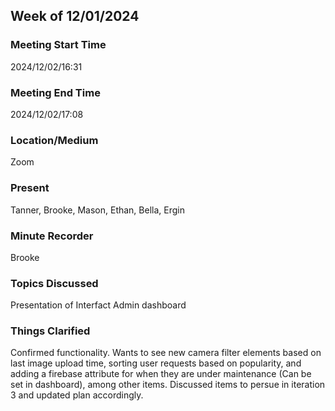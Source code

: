 ## Week of 12/01/2024
### Meeting Start Time

2024/12/02/16:31

### Meeting End Time

2024/12/02/17:08

### Location/Medium

Zoom

### Present

Tanner, Brooke, Mason, Ethan, Bella, Ergin

### Minute Recorder

Brooke

### Topics Discussed

Presentation of Interfact Admin dashboard 

### Things Clarified

Confirmed functionality. Wants to see new camera filter elements based on last image upload time,
sorting user requests based on popularity, and adding a firebase attribute for when they
are under maintenance (Can be set in dashboard), among other items. Discussed items to persue in 
iteration 3 and updated plan accordingly. 

